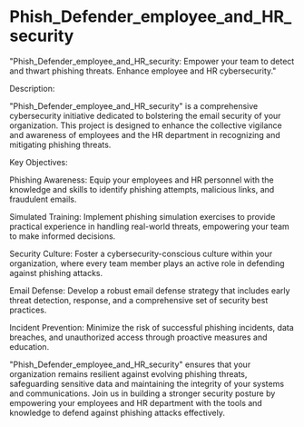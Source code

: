 # Phish_Defender_employee_and_HR_security
"Phish_Defender_employee_and_HR_security: Empower your team to detect and thwart phishing threats. Enhance employee and HR cybersecurity."


Description:

"Phish_Defender_employee_and_HR_security" is a comprehensive cybersecurity initiative dedicated to bolstering the email security of your organization. This project is designed to enhance the collective vigilance and awareness of employees and the HR department in recognizing and mitigating phishing threats.

Key Objectives:

Phishing Awareness: Equip your employees and HR personnel with the knowledge and skills to identify phishing attempts, malicious links, and fraudulent emails.

Simulated Training: Implement phishing simulation exercises to provide practical experience in handling real-world threats, empowering your team to make informed decisions.

Security Culture: Foster a cybersecurity-conscious culture within your organization, where every team member plays an active role in defending against phishing attacks.

Email Defense: Develop a robust email defense strategy that includes early threat detection, response, and a comprehensive set of security best practices.

Incident Prevention: Minimize the risk of successful phishing incidents, data breaches, and unauthorized access through proactive measures and education.

"Phish_Defender_employee_and_HR_security" ensures that your organization remains resilient against evolving phishing threats, safeguarding sensitive data and maintaining the integrity of your systems and communications. Join us in building a stronger security posture by empowering your employees and HR department with the tools and knowledge to defend against phishing attacks effectively.
